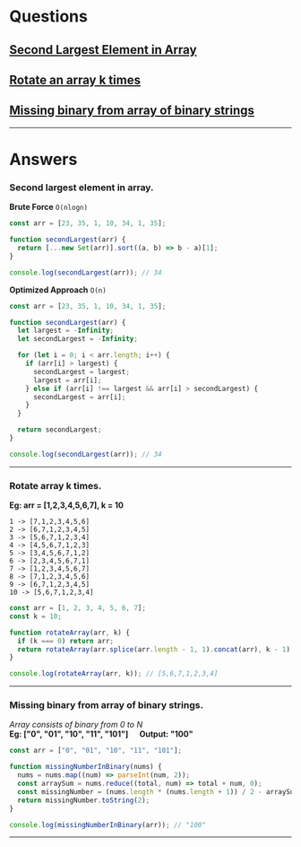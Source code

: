 # Questions

## [Second Largest Element in Array](#secondLargestElementInArray)

## [Rotate an array k times](#rotateArrayKTimes)

## [Missing binary from array of binary strings](#missingBinary)

---

# Answers

### <a id="secondLargestElementInArray">Second largest element in array.</a>

**Brute Force** `O(nlogn)`

```javascript
const arr = [23, 35, 1, 10, 34, 1, 35];

function secondLargest(arr) {
  return [...new Set(arr)].sort((a, b) => b - a)[1];
}

console.log(secondLargest(arr)); // 34
```

**Optimized Approach** `O(n)`

```javascript
const arr = [23, 35, 1, 10, 34, 1, 35];

function secondLargest(arr) {
  let largest = -Infinity;
  let secondLargest = -Infinity;

  for (let i = 0; i < arr.length; i++) {
    if (arr[i] > largest) {
      secondLargest = largest;
      largest = arr[i];
    } else if (arr[i] !== largest && arr[i] > secondLargest) {
      secondLargest = arr[i];
    }
  }

  return secondLargest;
}

console.log(secondLargest(arr)); // 34
```

---

### <a id="rotateArrayKTimes">Rotate array k times.</a>

**Eg: arr = [1,2,3,4,5,6,7], k = 10**

```
1 -> [7,1,2,3,4,5,6]
2 -> [6,7,1,2,3,4,5]
3 -> [5,6,7,1,2,3,4]
4 -> [4,5,6,7,1,2,3]
5 -> [3,4,5,6,7,1,2]
6 -> [2,3,4,5,6,7,1]
7 -> [1,2,3,4,5,6,7]
8 -> [7,1,2,3,4,5,6]
9 -> [6,7,1,2,3,4,5]
10 -> [5,6,7,1,2,3,4]
```

```javascript
const arr = [1, 2, 3, 4, 5, 6, 7];
const k = 10;

function rotateArray(arr, k) {
  if (k === 0) return arr;
  return rotateArray(arr.splice(arr.length - 1, 1).concat(arr), k - 1);
}

console.log(rotateArray(arr, k)); // [5,6,7,1,2,3,4]
```

---

### <a id="missingBinary"> Missing binary from array of binary strings.</a>

_Array consists of binary from 0 to N_
<br>
**Eg: ["0", "01", "10", "11", "101"] &nbsp;&nbsp;&nbsp;&nbsp; Output: "100"**

```javascript
const arr = ["0", "01", "10", "11", "101"];

function missingNumberInBinary(nums) {
  nums = nums.map((num) => parseInt(num, 2));
  const arraySum = nums.reduce((total, num) => total + num, 0);
  const missingNumber = (nums.length * (nums.length + 1)) / 2 - arraySum;
  return missingNumber.toString(2);
}

console.log(missingNumberInBinary(arr)); // "100"
```

---
